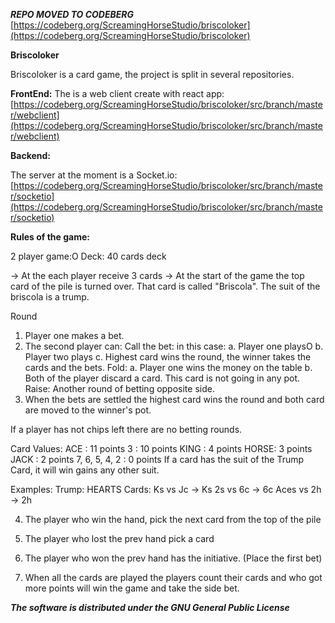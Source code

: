 ***REPO MOVED TO CODEBERG***
[https://codeberg.org/ScreamingHorseStudio/briscoloker](https://codeberg.org/ScreamingHorseStudio/briscoloker)




**Briscoloker**

Briscoloker is a card game, the project is split in several repositories.

**FrontEnd:**
The is a web client create with react app: [https://codeberg.org/ScreamingHorseStudio/briscoloker/src/branch/master/webclient](https://codeberg.org/ScreamingHorseStudio/briscoloker/src/branch/master/webclient)

**Backend:**

The server at the moment is a Socket.io: [https://codeberg.org/ScreamingHorseStudio/briscoloker/src/branch/master/socketio](https://codeberg.org/ScreamingHorseStudio/briscoloker/src/branch/master/socketio)


**Rules of the game:**

2 player game:O
  Deck: 40 cards deck

  -> At the each player receive 3 cards
  -> At the start of the game the top card of the pile is turned over. That card is called "Briscola".
    The suit of the briscola is a trump.

  Round
  1. Player one makes a bet.
  2. The second player can:
    Call the bet: in this case:
      a. Player one playsO
      b. Player two plays
      c. Highest card wins the round, the winner takes the cards and the bets.
    Fold: 
      a. Player one wins the money on the table
      b. Both of the player discard a card. This card is not going in any pot.
    Raise: Another round of betting opposite side.
  3. When the bets are settled the highest card wins the round and both card are moved to the winner's pot.
  
  If a player has not chips left there are no betting rounds.

  Card Values:
   ACE : 11 points
   3 : 10 points
   KING : 4 points
   HORSE: 3 points
   JACK : 2 points
   7, 6, 5, 4, 2 : 0 points
  If a card has the suit of the Trump Card, it will win gains any other suit.

  Examples:
    Trump: HEARTS
    Cards:
      Ks vs Jc -> Ks
      2s vs 6c -> 6c
      Aces vs 2h -> 2h

  4. The player who win the hand, pick the next card from the top of the pile
  5. The player who lost the prev hand pick a card
  6. The player who won the prev hand has the initiative. (Place the first bet)

  7. When all the cards are played the players count their cards and who got more points will win the game and take the side bet.

***The software is distributed under the GNU General Public License***
